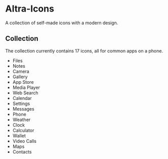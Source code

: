 # Altra-Icons
A collection of self-made icons with a modern design.

## Collection
The collection currently contains 17 icons, all for common apps on a phone.
- Files
- Notes
- Camera
- Gallery
- App Store
- Media Player
- Web Search
- Calendar
- Settings
- Messages
- Phone
- Weather
- Clock
- Calculator
- Wallet
- Video Calls
- Maps
- Contacts
